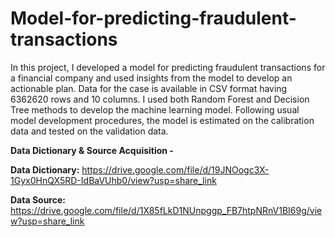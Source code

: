 # Model-for-predicting-fraudulent-transactions
In this project, I developed a model for predicting fraudulent transactions for a financial company and used insights from the model to develop an actionable plan. Data for the case is available in CSV format having 6362620 rows and 10 columns. I used both Random Forest and Decision Tree methods to develop the machine learning model. Following usual model development procedures, the model is estimated on the calibration data and tested on the validation data.

 **Data Dictionary & Source Acquisition -**
 
 **Data Dictionary:** https://drive.google.com/file/d/19JNOogc3X-1Gyx0HnQX5RD-IdBaVUhb0/view?usp=share_link
 
 **Data Source:** https://drive.google.com/file/d/1X85fLkD1NUnpggp_FB7htpNRnV1BI69g/view?usp=share_link
